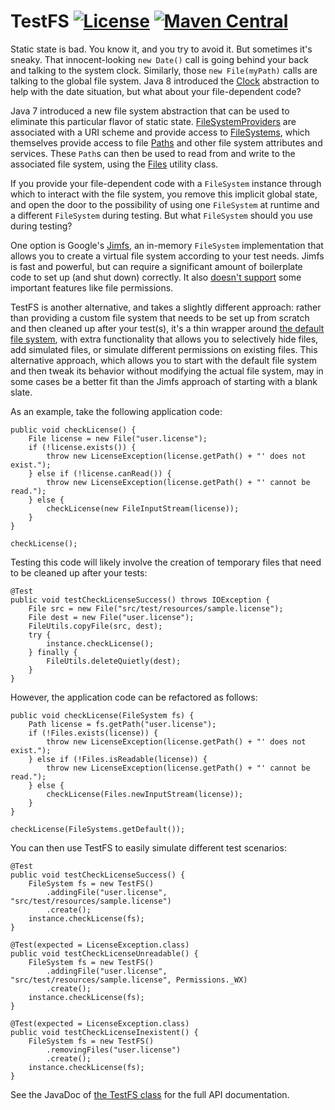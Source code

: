 # TestFS [![License](https://img.shields.io/badge/license-Apache%202-blue.svg)](http://www.apache.org/licenses/LICENSE-2.0.html) [![Maven Central](https://maven-badges.herokuapp.com/maven-central/net.gredler/test-fs/badge.svg)](https://maven-badges.herokuapp.com/maven-central/net.gredler/test-fs)

Static state is bad. You know it, and you try to avoid it. But sometimes it's sneaky. That innocent-looking `new Date()`
call is going behind your back and talking to the system clock. Similarly, those `new File(myPath)` calls are talking to
the global file system. Java 8 introduced the [Clock](https://docs.oracle.com/javase/8/docs/api/java/time/Clock.html)
abstraction to help with the date situation, but what about your file-dependent code?

Java 7 introduced a new file system abstraction that can be used to eliminate this particular flavor of static state.
[FileSystemProviders](http://docs.oracle.com/javase/7/docs/api/java/nio/file/spi/FileSystemProvider.html) are associated
with a URI scheme and provide access to [FileSystems](http://docs.oracle.com/javase/7/docs/api/java/nio/file/FileSystem.html),
which themselves provide access to file [Paths](http://docs.oracle.com/javase/7/docs/api/java/nio/file/Path.html) and other
file system attributes and services. These `Path`s can then be used to read from and write to the associated file system,
using the [Files](http://docs.oracle.com/javase/7/docs/api/java/nio/file/Files.html) utility class.

If you provide your file-dependent code with a `FileSystem` instance through which to interact with the file system, you
remove this implicit global state, and open the door to the possibility of using one `FileSystem` at runtime and a different
`FileSystem` during testing. But what `FileSystem` should you use during testing?

One option is Google's [Jimfs](https://github.com/google/jimfs), an in-memory `FileSystem` implementation that allows you to
create a virtual file system according to your test needs. Jimfs is fast and powerful, but can require a significant amount
of boilerplate code to set up (and shut down) correctly. It also [doesn't support](https://github.com/google/jimfs#whats-supported)
some important features like file permissions.

TestFS is another alternative, and takes a slightly different approach: rather than providing a custom file system that needs
to be set up from scratch and then cleaned up after your test(s), it's a thin wrapper around [the default file
system](http://docs.oracle.com/javase/7/docs/api/java/nio/file/FileSystems.html#getDefault%28%29), with extra functionality
that allows you to selectively hide files, add simulated files, or simulate different permissions on existing files. This
alternative approach, which allows you to start with the default file system and then tweak its behavior without modifying
the actual file system, may in some cases be a better fit than the Jimfs approach of starting with a blank slate.

As an example, take the following application code:

    public void checkLicense() {
        File license = new File("user.license");
        if (!license.exists()) {
            throw new LicenseException(license.getPath() + "' does not exist.");
        } else if (!license.canRead()) {
            throw new LicenseException(license.getPath() + "' cannot be read.");
        } else {
            checkLicense(new FileInputStream(license));
        }
    }

    checkLicense();

Testing this code will likely involve the creation of temporary files that need to be cleaned up after your tests:

    @Test
    public void testCheckLicenseSuccess() throws IOException {
        File src = new File("src/test/resources/sample.license");
        File dest = new File("user.license");
        FileUtils.copyFile(src, dest);
        try {
            instance.checkLicense();
        } finally {
            FileUtils.deleteQuietly(dest);
        }
    }

However, the application code can be refactored as follows:

    public void checkLicense(FileSystem fs) {
        Path license = fs.getPath("user.license");
        if (!Files.exists(license)) {
            throw new LicenseException(license.getPath() + "' does not exist.");
        } else if (!Files.isReadable(license)) {
            throw new LicenseException(license.getPath() + "' cannot be read.");
        } else {
            checkLicense(Files.newInputStream(license));
        }
    }

    checkLicense(FileSystems.getDefault());

You can then use TestFS to easily simulate different test scenarios:

    @Test
    public void testCheckLicenseSuccess() {
        FileSystem fs = new TestFS()
            .addingFile("user.license", "src/test/resources/sample.license")
            .create();
        instance.checkLicense(fs);
    }

    @Test(expected = LicenseException.class)
    public void testCheckLicenseUnreadable() {
        FileSystem fs = new TestFS()
            .addingFile("user.license", "src/test/resources/sample.license", Permissions._WX)
            .create();
        instance.checkLicense(fs);
    }

    @Test(expected = LicenseException.class)
    public void testCheckLicenseInexistent() {
        FileSystem fs = new TestFS()
            .removingFiles("user.license")
            .create();
        instance.checkLicense(fs);
    }

See the JavaDoc of [the TestFS class](src/main/java/net/gredler/testfs/TestFS.java) for the full API documentation.
